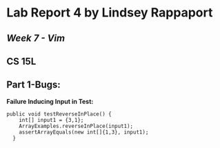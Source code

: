 # Lab Report 4 by Lindsey Rappaport

## *Week 7 - Vim*

## CS 15L

## **Part 1-Bugs:** <br/>

**Failure Inducing Input in Test:** <br/>

```
public void testReverseInPlace() {
    int[] input1 = {3,1};
    ArrayExamples.reverseInPlace(input1);
    assertArrayEquals(new int[]{1,3}, input1);
  }
```

<br/>

